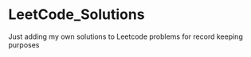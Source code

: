 # LeetCode_Solutions

Just adding my own solutions to Leetcode problems for record keeping purposes
